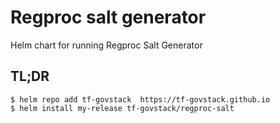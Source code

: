 # Regproc salt generator

Helm chart for running Regproc Salt Generator

## TL;DR

```console
$ helm repo add tf-govstack  https://tf-govstack.github.io
$ helm install my-release tf-govstack/regproc-salt
```
